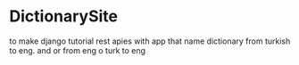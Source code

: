 # DictionarySite
to make django tutorial rest apies with app that name dictionary from turkish to eng. and or from eng o turk to eng
